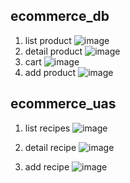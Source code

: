 ## ecommerce_db
1. list product
![image](https://github.com/user-attachments/assets/d1269a91-3d9e-403d-ba44-fc2ebc47c27e)
2. detail product
![image](https://github.com/user-attachments/assets/f5997241-95dc-4bac-b343-58802362177c)
3. cart
![image](https://github.com/user-attachments/assets/3ec6b58f-761b-4ac4-832c-5e3c3ddb33bd)
4. add product
![image](https://github.com/user-attachments/assets/7c5116b9-4442-4d41-8f05-a9515f2a2644)

## ecommerce_uas
1. list recipes
  ![image](https://github.com/user-attachments/assets/54ba0fc0-79e2-4211-85f9-79994b26308e)

2. detail recipe
  ![image](https://github.com/user-attachments/assets/ff0ec91b-7fa3-44a8-a857-c96968d5cb43)

3. add recipe
   ![image](https://github.com/user-attachments/assets/885eac49-7761-4e83-bd0e-0184f57e088c)
